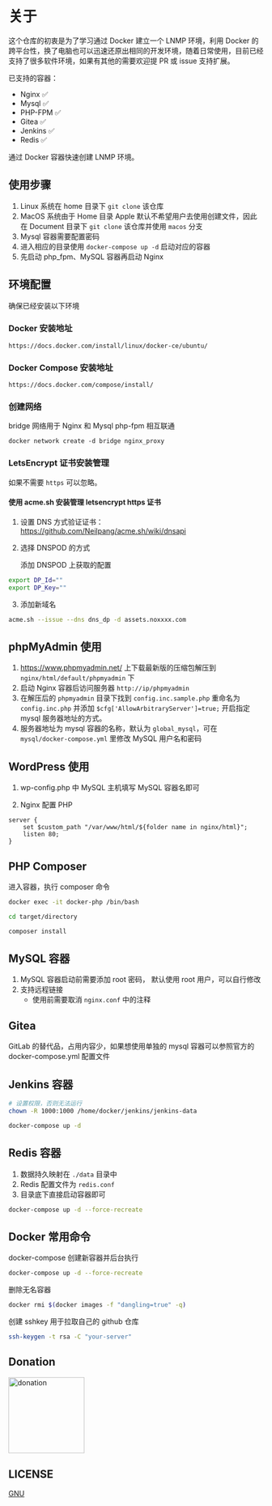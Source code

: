 # 关于

这个仓库的初衷是为了学习通过 Docker 建立一个 LNMP 环境，利用 Docker 的跨平台性，换了电脑也可以迅速还原出相同的开发环境，随着日常使用，目前已经支持了很多软件环境，如果有其他的需要欢迎提 PR 或 issue 支持扩展。

已支持的容器：

- Nginx   ✅ 
- Mysql   ✅ 
- PHP-FPM ✅ 
- Gitea   ✅ 
- Jenkins ✅ 
- Redis   ✅ 

通过 Docker 容器快速创建 LNMP 环境。

## 使用步骤

1. Linux 系统在 home 目录下 `git clone` 该仓库
2. MacOS 系统由于 Home 目录 Apple 默认不希望用户去使用创建文件，因此在 Document 目录下 `git clone` 该仓库并使用 `macos` 分支
3. Mysql 容器需要配置密码
4. 进入相应的目录使用 `docker-compose up -d` 启动对应的容器
5. 先启动 php_fpm、MySQL 容器再启动 Nginx

## 环境配置

确保已经安装以下环境

### Docker 安装地址

`https://docs.docker.com/install/linux/docker-ce/ubuntu/`

### Docker Compose 安装地址

`https://docs.docker.com/compose/install/`

### 创建网络

bridge 网络用于 Nginx 和 Mysql php-fpm 相互联通

`docker network create -d bridge nginx_proxy`

### LetsEncrypt 证书安装管理

如果不需要 `https` 可以忽略。

#### 使用 acme.sh 安装管理 letsencrypt https 证书

1. 设置 DNS 方式验证证书： https://github.com/Neilpang/acme.sh/wiki/dnsapi

2. 选择 DNSPOD 的方式

   添加 DNSPOD 上获取的配置

```bash
export DP_Id=""
export DP_Key=""
```

3. 添加新域名

```bash
acme.sh --issue --dns dns_dp -d assets.noxxxx.com
```

## phpMyAdmin 使用

1. https://www.phpmyadmin.net/ 上下载最新版的压缩包解压到 `nginx/html/default/phpmyadmin` 下
2. 启动 Nginx 容器后访问服务器 `http://ip/phpmyadmin`
3. 在解压后的 `phpmyadmin` 目录下找到 `config.inc.sample.php` 重命名为 `config.inc.php` 并添加 `$cfg['AllowArbitraryServer']=true;` 开启指定 mysql 服务器地址的方式。
4. 服务器地址为 mysql 容器的名称，默认为 `global_mysql`，可在 `mysql/docker-compose.yml` 里修改 MySQL 用户名和密码

## WordPress 使用

1. wp-config.php 中 MySQL 主机填写 MySQL 容器名即可

2. Nginx 配置 PHP

```nginx
server {
    set $custom_path "/var/www/html/${folder name in nginx/html}";
    listen 80;
}
```

## PHP Composer

进入容器，执行 composer 命令

```bash
docker exec -it docker-php /bin/bash

cd target/directory

composer install
```

## MySQL 容器

1. MySQL 容器启动前需要添加 root 密码， 默认使用 root 用户，可以自行修改
2. 支持远程链接
    - 使用前需要取消 `nginx.conf` 中的注释

## Gitea

GitLab 的替代品，占用内容少，如果想使用单独的 mysql 容器可以参照官方的 docker-compose.yml 配置文件

## Jenkins 容器

```bash
# 设置权限，否则无法运行
chown -R 1000:1000 /home/docker/jenkins/jenkins-data

docker-compose up -d
```

## Redis 容器

1. 数据持久映射在 `./data` 目录中
2. Redis 配置文件为 `redis.conf`
3. 目录底下直接启动容器即可

```bash
docker-compose up -d --force-recreate
```

## Docker 常用命令

docker-compose 创建新容器并后台执行

```bash
docker-compose up -d --force-recreate
```

删除无名容器

```bash
docker rmi $(docker images -f "dangling=true" -q)
```

创建 sshkey 用于拉取自己的 github 仓库

```bash
ssh-keygen -t rsa -C "your-server"
```

## Donation

<img width="150" src="http://img.noxxxx.com/alipay.png" alt="donation">

## LICENSE

[GNU](http://www.gnu.org/licenses/gpl-3.0.html)
